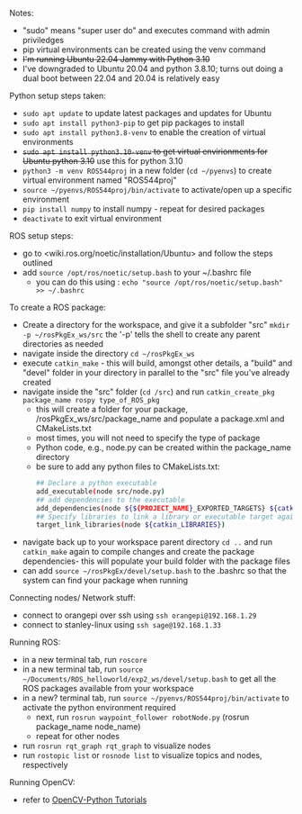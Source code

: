 Notes:
- "sudo" means "super user do" and executes command with admin priviledges
- pip virtual environments can be created using the venv command
- ~~I'm running Ubuntu 22.04 Jammy with Python 3.10~~
- I've downgraded to Ubuntu 20.04 and python 3.8.10; turns out doing a dual boot between 22.04 and 20.04 is relatively easy


Python setup steps taken:
- `sudo apt update` to update latest packages and updates for Ubuntu
- `sudo apt install python3-pip` to get pip packages to install
- `sudo apt install python3.8-venv` to enable the creation of virtual environments
- ~~`sudo apt install python3.10-venv` to get virtual envirionments for Ubuntu python 3.10~~ use this for python 3.10
- `python3 -m venv ROS544proj` in a new folder (`cd ~/pyenvs`) to create virtual environment named "ROS544proj"
- `source ~/pyenvs/ROS544proj/bin/activate` to activate/open up a specific environment
- `pip install numpy` to install numpy - repeat for desired packages
- `deactivate` to exit virtual environment

ROS setup steps:
- go to <wiki.ros.org/noetic/installation/Ubuntu> and follow the steps outlined
- add `source /opt/ros/noetic/setup.bash` to your ~/.bashrc file
    - you can do this using : `echo "source /opt/ros/noetic/setup.bash" >> ~/.bashrc`

To create a ROS package:
- Create a directory for the workspace, and give it a subfolder "src" `mkdir -p ~/rosPkgEx_ws/src` the '-p' tells the shell to create any parent directories as needed
- navigate inside the directory `cd ~/rosPkgEx_ws`
- execute `catkin_make`  - this will build, amongst other details, a "build" and "devel" folder in your directory in parallel to the "src" file you've already created
- navigate inside the "src" folder (`cd /src`) and run `catkin_create_pkg package_name rospy type_of_ROS_pkg`
    - this will create a folder for your package, /rosPkgEx_ws/src/package_name and populate a package.xml and CMakeLists.txt
    - most times,  you will not need to specify the type of package
    - Python code, e.g., node.py can be created within the package_name directory
    - be sure to add any python files to CMakeLists.txt:
        ```bash
        ## Declare a python executable
        add_executable(node src/node.py)
        ## add dependencies to the executable
        add_dependencies(node ${${PROJECT_NAME}_EXPORTED_TARGETS} ${catkin_EXPORTED_TARGETS})
        ## Specify libraries to link a library or executable target against
        target_link_libraries(node ${catkin_LIBRARIES})
        ```
- navigate back up to your workspace parent directory `cd ..` and run `catkin_make` again to compile changes and create the package dependencies- this will populate your build folder with the package files
- can add `source ~/rosPkgEx/devel/setup.bash` to the .bashrc so that the system can find your package when running

Connecting nodes/ Network stuff:
- connect to orangepi over ssh using `ssh orangepi@192.168.1.29`
- connect to stanley-linux using `ssh sage@192.168.1.33`

Running ROS:
- in a new terminal tab, run `roscore`
- in a new terminal tab, run  `source ~/Documents/ROS_helloworld/exp2_ws/devel/setup.bash` to get all the ROS packages available from your workspace
- in a new? terminal tab, run `source ~/pyenvs/ROS544proj/bin/activate` to activate the python environment required
    - next, run `rosrun waypoint_follower robotNode.py` (rosrun package_name node_name)
    - repeat for other nodes
- run `rosrun rqt_graph rqt_graph` to visualize nodes
- run `rostopic list` or `rosnode list` to visualize topics and nodes, respectively

Running OpenCV:
- refer to [OpenCV-Python Tutorials](https://docs.opencv.org/4.x/d6/d00/tutorial_py_root.html)
